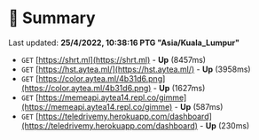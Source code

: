 # 📖 Summary
Last updated: **25/4/2022, 10:38:16 PTG "Asia/Kuala_Lumpur"**

- `GET` [https://shrt.ml](https://shrt.ml) - **Up** (8457ms)
- `GET` [https://hst.aytea.ml/](https://hst.aytea.ml/) - **Up** (3958ms)
- `GET` [https://color.aytea.ml/4b31d6.png](https://color.aytea.ml/4b31d6.png) - **Up** (1627ms)
- `GET` [https://memeapi.aytea14.repl.co/gimme](https://memeapi.aytea14.repl.co/gimme) - **Up** (587ms)
- `GET` [https://teledrivemy.herokuapp.com/dashboard](https://teledrivemy.herokuapp.com/dashboard) - **Up** (230ms)
